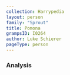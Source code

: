 ```yaml
---
collection: Harrypedia
layout: person
family: "Sprout"
title: Pomona
grampsID: I0264
author: Luke Schierer
pageType: person
---
```


### Analysis
